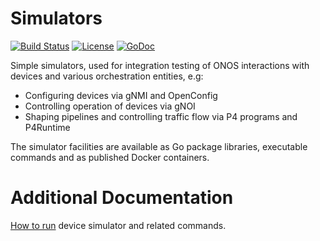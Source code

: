 <!--
SPDX-FileCopyrightText: 2022 2020-present Open Networking Foundation <info@opennetworking.org>

SPDX-License-Identifier: Apache-2.0
-->

# Simulators

[![Build Status](https://api.travis-ci.org/onosproject/gnxi-simulators.svg?branch=master)](https://travis-ci.org/onosproject/gnxi-simulators)
[![License](https://img.shields.io/badge/License-Apache%202.0-blue.svg)](https://github.com/gojp/goreportcard/blob/master/LICENSE)
[![GoDoc](https://godoc.org/github.com/onosproject/simulators?status.svg)](https://godoc.org/github.com/onosproject/simulators)

Simple simulators, used for integration testing of ONOS interactions with devices and various orchestration entities, e.g:

- Configuring devices via gNMI and OpenConfig
- Controlling operation of devices via gNOI
- Shaping pipelines and controlling traffic flow via P4 programs and P4Runtime

The simulator facilities are available as Go package libraries, executable commands and as published Docker containers.

# Additional Documentation

[How to run](docs/README.md) device simulator and related commands.
